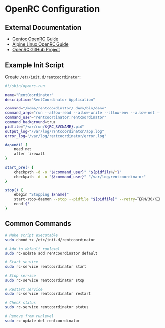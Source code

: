 # OpenRC Configuration

## External Documentation

- [Gentoo OpenRC Guide](https://wiki.gentoo.org/wiki/OpenRC)
- [Alpine Linux OpenRC Guide](https://wiki.alpinelinux.org/wiki/OpenRC)
- [OpenRC GitHub Project](https://github.com/OpenRC/openrc)

## Example Init Script

Create `/etc/init.d/rentcoordinator`:

```bash
#!/sbin/openrc-run

name="RentCoordinator"
description="RentCoordinator Application"

command="/home/rentcoordinator/.deno/bin/deno"
command_args="run --allow-read --allow-write --allow-env --allow-net --unstable-kv /opt/rentcoordinator/dist/main.js"
command_user="rentcoordinator:rentcoordinator"
command_background=true
pidfile="/var/run/${RC_SVCNAME}.pid"
output_log="/var/log/rentcoordinator/app.log"
error_log="/var/log/rentcoordinator/error.log"

depend() {
    need net
    after firewall
}

start_pre() {
    checkpath -d -o "${command_user}" "${pidfile%/*}"
    checkpath -d -o "${command_user}" "/var/log/rentcoordinator"
}

stop() {
    ebegin "Stopping ${name}"
    start-stop-daemon --stop --pidfile "${pidfile}" --retry=TERM/30/KILL/5
    eend $?
}
```

## Common Commands

```bash
# Make script executable
sudo chmod +x /etc/init.d/rentcoordinator

# Add to default runlevel
sudo rc-update add rentcoordinator default

# Start service
sudo rc-service rentcoordinator start

# Stop service
sudo rc-service rentcoordinator stop

# Restart service
sudo rc-service rentcoordinator restart

# Check status
sudo rc-service rentcoordinator status

# Remove from runlevel
sudo rc-update del rentcoordinator
```